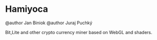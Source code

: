 Hamiyoca
========

@author Jan Biniok
@author Juraj Puchký

Bit,Lite and other crypto currency miner based on WebGL and shaders.

